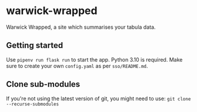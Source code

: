 # warwick-wrapped
Warwick Wrapped, a site which summarises your tabula data.

## Getting started
Use `pipenv run flask run` to start the app. Python 3.10 is required.
Make sure to create your own `config.yaml` as per `sso/README.md`.

## Clone sub-modules
If you're not using the latest version of git, you might need to use: `git clone --recurse-submodules`
